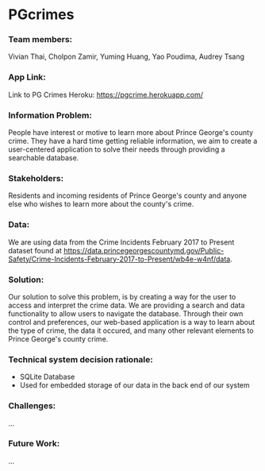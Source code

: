 # PGcrimes

### Team members: 
Vivian Thai, Cholpon Zamir, Yuming Huang, Yao Poudima, Audrey Tsang

### App Link:
Link to PG Crimes Heroku: https://pgcrime.herokuapp.com/

### Information Problem:
People have interest or motive to learn more about Prince George's county crime. They have a hard time getting reliable information, we aim to create a user-centered application to solve their needs through providing a searchable database.

### Stakeholders:
Residents and incoming residents of Prince George's county and anyone else who wishes to learn more about the county's crime.

### Data:
We are using data from the Crime Incidents February 2017 to Present dataset found at https://data.princegeorgescountymd.gov/Public-Safety/Crime-Incidents-February-2017-to-Present/wb4e-w4nf/data.

### Solution: 

Our solution to solve this problem, is by creating a way for the user to access and interpret the crime data. We are providing a search and data functionality to allow users to navigate the database. Through their own control and preferences, our web-based application is a way to learn about the type of crime, the data it occured, and many other relevant elements to Prince George's county crime. 

### Technical system decision rationale:

* SQLite Database
 * Used for embedded storage of our data in the back end of our system


### Challenges:

...

### Future Work:

...
